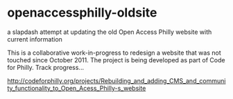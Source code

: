 openaccessphilly-oldsite
========================

a slapdash attempt at updating the old Open Access Philly website with current information


This is a collaborative work-in-progress to redesign a website that was not touched since October 2011.
The project is being developed as part of Code for Philly.
Track progress...

http://codeforphilly.org/projects/Rebuilding_and_adding_CMS_and_community_functionality_to_Open_Acess_Philly-s_website
